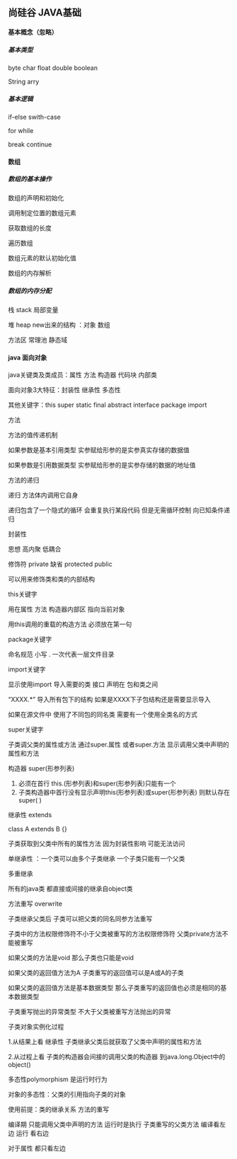 ## 尚硅谷 JAVA基础 

#### 基本概念（忽略）

##### 基本类型

byte  char float double boolean

String  arry 

##### 基本逻辑

if-else   swith-case 

for  while 

break continue



#### 数组

##### 数组的基本操作

数组的声明和初始化 

调用制定位置的数组元素

获取数组的长度

遍历数组

数组元素的默认初始化值

数组的内存解析



##### 数组的内存分配

栈 stack 局部变量

堆 heap new出来的结构 ：对象 数组

方法区 常理池 静态域



#### java 面向对象

java关键类及类成员：属性 方法 构造器 代码块 内部类

面向对象3大特征：封装性 继承性 多态性

其他关键字：this super static final abstract interface package import



方法

方法的值传递机制

如果参数是基本引用类型 实参赋给形参的是实参真实存储的数据值

如果参数是引用数据类型 实参赋给形参的是实参存储的数据的地址值

方法的递归

递归 方法体内调用它自身

递归包含了一个隐式的循环 会重复执行某段代码 但是无需循环控制 向已知条件递归



封装性

思想 高内聚 低耦合

修饰符 private 缺省  protected  public

可以用来修饰类和类的内部结构



this关键字

用在属性  方法 构造器内部区 指向当前对象

用this调用的重载的构造方法 必须放在第一句



package关键字

命名规范 小写 . 一次代表一层文件目录



import关键字

显示使用import 导入需要的类 接口 声明在 包和类之间  

“XXXX.*” 导入所有包下的结构 如果是XXXX下子包结构还是需要显示导入

如果在源文件中 使用了不同包的同名类 需要有一个使用全类名的方式



super关键字

子类调父类的属性或方法 通过super.属性 或者super.方法 显示调用父类中声明的属性和方法

构造器 super(形参列表) 

1. 必须在首行  this.(形参列表)和super(形参列表)只能有一个 
2. 子类构造器中首行没有显示声明this(形参列表)或super(形参列表) 则默认存在super( )



继承性 extends

class A extends B {}

子类获取到父类中所有的属性方法 因为封装性影响 可能无法访问

单继承性 ：一个类可以由多个子类继承 一个子类只能有一个父类

多重继承

所有的java类 都直接或间接的继承自object类



方法重写 overwrite

子类继承父类后 子类可以把父类的同名同参方法重写 

子类中的方法权限修饰符不小于父类被重写的方法权限修饰符 父类private方法不能被重写

如果父类的方法是void 那么子类也只能是void 

如果父类的返回值方法为A 子类重写的返回值可以是A或A的子类

如果父类的返回值方法是基本数据类型 那么子类重写的返回值也必须是相同的基本数据类型

子类重写抛出的异常类型 不大于父类被重写方法抛出的异常



子类对象实例化过程

1.从结果上看 继承性 子类继承父类后就获取了父类中声明的属性和方法

2.从过程上看 子类的构造器会间接的调用父类的构造器 到java.long.Object中的object()



多态性polymorphism 是运行时行为

对象的多态性：父类的引用指向子类的对象

使用前提：类的继承关系 方法的重写

编译期 只能调用父类中声明的方法 运行时是执行 子类重写的父类方法 编译看左边 运行 看右边

对于属性 都只看左边



